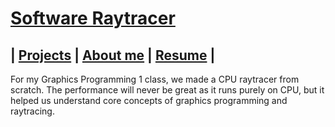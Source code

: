 # [Software Raytracer](https://github.com/DaanDemaecker/RayTracer)

## | [Projects](../README.md)  |    [About me](../AboutMe.md)  |    [Resume](../Content/DaanDemaeckerCV.pdf) |

For my Graphics Programming 1 class, we made a CPU raytracer from scratch. 
The performance will never be great as it runs purely on CPU, but it helped us understand core concepts of graphics programming and raytracing. 